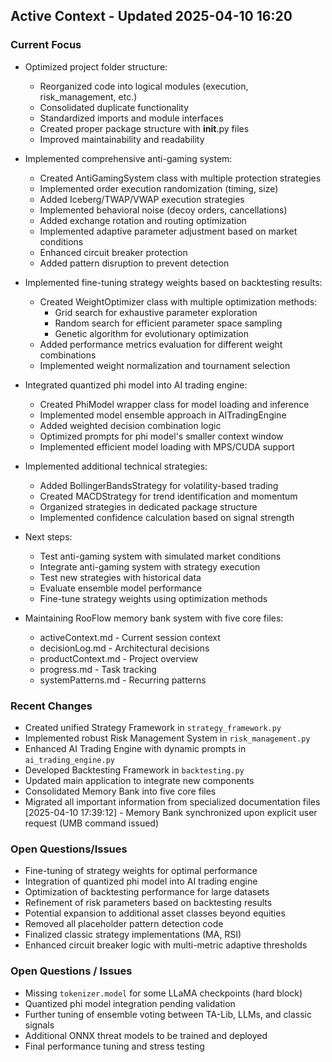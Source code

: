 ## Active Context - Updated 2025-04-10 16:20

### Current Focus
- Optimized project folder structure:
  - Reorganized code into logical modules (execution, risk_management, etc.)
  - Consolidated duplicate functionality
  - Standardized imports and module interfaces
  - Created proper package structure with __init__.py files
  - Improved maintainability and readability

- Implemented comprehensive anti-gaming system:
  - Created AntiGamingSystem class with multiple protection strategies
  - Implemented order execution randomization (timing, size)
  - Added Iceberg/TWAP/VWAP execution strategies
  - Implemented behavioral noise (decoy orders, cancellations)
  - Added exchange rotation and routing optimization
  - Implemented adaptive parameter adjustment based on market conditions
  - Enhanced circuit breaker protection
  - Added pattern disruption to prevent detection

- Implemented fine-tuning strategy weights based on backtesting results:
  - Created WeightOptimizer class with multiple optimization methods:
    - Grid search for exhaustive parameter exploration
    - Random search for efficient parameter space sampling
    - Genetic algorithm for evolutionary optimization
  - Added performance metrics evaluation for different weight combinations
  - Implemented weight normalization and tournament selection

- Integrated quantized phi model into AI trading engine:
  - Created PhiModel wrapper class for model loading and inference
  - Implemented model ensemble approach in AITradingEngine
  - Added weighted decision combination logic
  - Optimized prompts for phi model's smaller context window
  - Implemented efficient model loading with MPS/CUDA support

- Implemented additional technical strategies:
  - Added BollingerBandsStrategy for volatility-based trading
  - Created MACDStrategy for trend identification and momentum
  - Organized strategies in dedicated package structure
  - Implemented confidence calculation based on signal strength

- Next steps:
  - Test anti-gaming system with simulated market conditions
  - Integrate anti-gaming system with strategy execution
  - Test new strategies with historical data
  - Evaluate ensemble model performance
  - Fine-tune strategy weights using optimization methods

- Maintaining RooFlow memory bank system with five core files:
  - activeContext.md - Current session context
  - decisionLog.md - Architectural decisions
  - productContext.md - Project overview
  - progress.md - Task tracking
  - systemPatterns.md - Recurring patterns

### Recent Changes
- Created unified Strategy Framework in `strategy_framework.py`
- Implemented robust Risk Management System in `risk_management.py`
- Enhanced AI Trading Engine with dynamic prompts in `ai_trading_engine.py`
- Developed Backtesting Framework in `backtesting.py`
- Updated main application to integrate new components
- Consolidated Memory Bank into five core files
- Migrated all important information from specialized documentation files
[2025-04-10 17:39:12] - Memory Bank synchronized upon explicit user request (UMB command issued)

### Open Questions/Issues
- Fine-tuning of strategy weights for optimal performance
- Integration of quantized phi model into AI trading engine
- Optimization of backtesting performance for large datasets
- Refinement of risk parameters based on backtesting results
- Potential expansion to additional asset classes beyond equities
- Removed all placeholder pattern detection code
- Finalized classic strategy implementations (MA, RSI)
- Enhanced circuit breaker logic with multi-metric adaptive thresholds

### Open Questions / Issues
- Missing `tokenizer.model` for some LLaMA checkpoints (hard block)
- Quantized phi model integration pending validation
- Further tuning of ensemble voting between TA-Lib, LLMs, and classic signals
- Additional ONNX threat models to be trained and deployed
- Final performance tuning and stress testing
